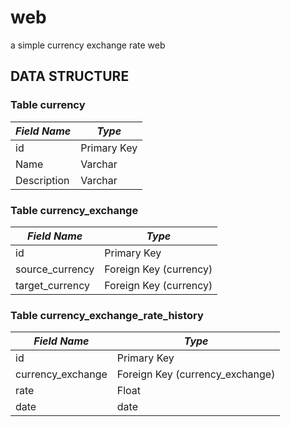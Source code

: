 # web
a simple currency exchange rate web


## DATA STRUCTURE

### Table currency
| *Field Name*  | *Type*     |
| ------------  |------------|
| id            | Primary Key|
| Name          | Varchar    |
| Description   | Varchar    |


### Table currency_exchange

| *Field Name*      | *Type*                 |
| --------------    | ----------             |
| id                | Primary Key            |
| source_currency   | Foreign Key (currency) |
| target_currency   | Foreign Key (currency) |


### Table currency_exchange_rate_history

| *Field Name*      | *Type*                             |
| ------------------| -----------------------------------|
| id                | Primary Key                        |
| currency_exchange | Foreign Key (currency_exchange)    |
| rate              | Float                              |
| date              | date                               |